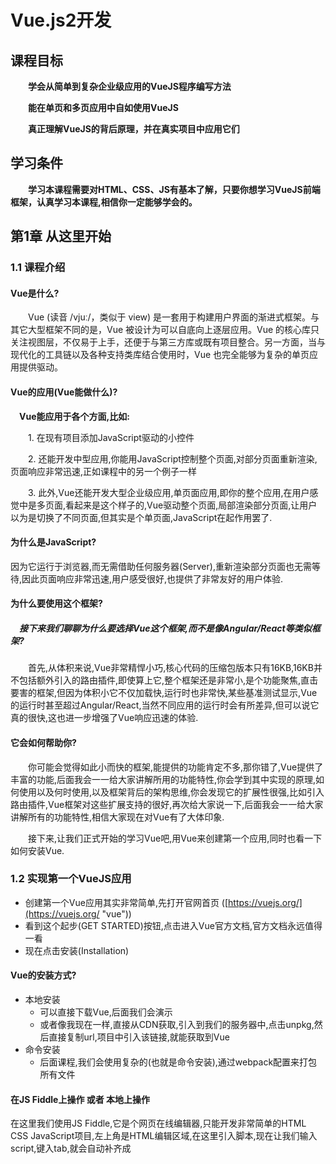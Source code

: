 # Vue.js2开发

## 课程目标

**&emsp;&emsp;学会从简单到复杂企业级应用的VueJS程序编写方法**

**&emsp;&emsp;能在单页和多页应用中自如使用VueJS**

**&emsp;&emsp;真正理解VueJS的背后原理，并在真实项目中应用它们**

## 学习条件

**&emsp;&emsp;学习本课程需要对HTML、CSS、JS有基本了解，只要你想学习VueJS前端框架，认真学习本课程,相信你一定能够学会的。**


## 第1章 从这里开始

### 1.1 课程介绍

#### Vue是什么?

&emsp;&emsp;Vue (读音 /vjuː/，类似于 view) 是一套用于构建用户界面的渐进式框架。与其它大型框架不同的是，Vue 被设计为可以自底向上逐层应用。Vue 的核心库只关注视图层，不仅易于上手，还便于与第三方库或既有项目整合。另一方面，当与现代化的工具链以及各种支持类库结合使用时，Vue 也完全能够为复杂的单页应用提供驱动。

#### Vue的应用(Vue能做什么)?

**&emsp;Vue能应用于各个方面,比如:**

&emsp;&emsp;1. 在现有项目添加JavaScript驱动的小控件

&emsp;&emsp;2. 还能开发中型应用,你能用JavaScript控制整个页面,对部分页面重新渲染,页面响应非常迅速,正如课程中的另一个例子一样

&emsp;&emsp;3. 此外,Vue还能开发大型企业级应用,单页面应用,即你的整个应用,在用户感觉中是多页面,看起来是这个样子的,Vue驱动整个页面,局部渲染部分页面,让用户以为是切换了不同页面,但其实是个单页面,JavaScript在起作用罢了.

#### 为什么是JavaScript?

因为它运行于浏览器,而无需借助任何服务器(Server),重新渲染部分页面也无需等待,因此页面响应非常迅速,用户感受很好,也提供了非常友好的用户体验.


#### 为什么要使用这个框架?

##### &emsp;接下来我们聊聊为什么要选择Vue这个框架,而不是像Angular/React等类似框架?

&emsp;&emsp;首先,从体积来说,Vue非常精悍小巧,核心代码的压缩包版本只有16KB,16KB并不包括额外引入的路由插件,即使算上它,整个框架还是非常小,是个功能聚焦,直击要害的框架,但因为体积小它不仅加载快,运行时也非常快,某些基准测试显示,Vue的运行时甚至超过Angular/React,当然不同应用的运行时会有所差异,但可以说它真的很快,这也进一步增强了Vue响应迅速的体验.


#### 它会如何帮助你?

&emsp;&emsp;你可能会觉得如此小而快的框架,能提供的功能肯定不多,那你错了,Vue提供了丰富的功能,后面我会一一给大家讲解所用的功能特性,你会学到其中实现的原理,如何使用以及何时使用,以及框架背后的架构思维,你会发现它的扩展性很强,比如引入路由插件,Vue框架对这些扩展支持的很好,再次给大家说一下,后面我会一一给大家讲解所有的功能特性,相信大家现在对Vue有了大体印象.

&emsp;&emsp;接下来,让我们正式开始的学习Vue吧,用Vue来创建第一个应用,同时也看一下如何安装Vue.


### 1.2 实现第一个VueJS应用

- 创建第一个Vue应用其实非常简单,先打开官网首页 ([https://vuejs.org/](https://vuejs.org/ "vue"))
- 看到这个起步(GET STARTED)按钮,点击进入Vue官方文档,官方文档永远值得一看
- 现在点击安装(Installation)

#### Vue的安装方式?

- 本地安装
	- 可以直接下载Vue,后面我们会演示
	- 或者像我现在一样,直接从CDN获取,引入到我们的服务器中,点击unpkg,然后直接复制url,项目中引入该链接,就能获取到Vue
- 命令安装
	- 后面课程,我们会使用复杂的(也就是命令安装),通过webpack配置来打包所有文件

#### 在JS Fiddle上操作 或者 本地上操作

在这里我们使用JS Fiddle,它是个网页在线编辑器,只能开发非常简单的HTML CSS JavaScript项目,左上角是HTML编辑区域,在这里引入脚本,现在让我们输入script,键入tab,就会自动补齐成<script>标签,然后在<script>标签里面添加src属性,直接插入刚才复制的链接:

	<script src="https://unpkg.com/vue@2.6.2/dist/vue.js"></script>

可以就保持这样,也可以删除版本信息:

	<script src="https://unpkg.com/vue/dist/vue.js"></script>

如果删除的话,从而自动获取最新版本,这样就成功的引入了vue,现在可以使用vue的所有特性.

#### 创建第一个Vue应用

现在我想添加一个内容为Hello World的段落:

	<script src="https://unpkg.com/vue/dist/vue.js"></script>

	<p>Hello World</p>

这么"打招呼"看起来很无趣,没有任何JavaScript参与.

我们要用Vue来输出Hello World:

HTML:
	
	<script src="https://unpkg.com/vue/dist/vue.js"></script>

	<p></p>

为此,来到左下角的JavaScript编辑区域,有了上面的Vue引入,现在可以使用Vue中的一个核心对象,`Vue对象`,用new关键词和Vue来创建一个实例,这个实例就是个Vue实例,这样创建的Vue实例,其核心在于能让你处处使用Vue特性,创建的Vue实例有个最重要的功能,控制自己的模板即HTML中的代码,这些代码会最终渲染到页面上,要让该实例实现该功能,需传参至构造函数,参数是个对象,其中有个非常重要的属性,`el`属性,这是Vue的保留属性,Vue会识别,`el`属性接受一个字符串,该字符串定义了Vue实例能控制的HTML片段.

JS:

	new Vue({
		el : ""
	})

这里的"控制"是指可以用Vue实例改变HTML内容,等下我们就会看到.

这里我想控制`<p>`标签这部分,用`<div>`标签把它包起来,输入`div#app`,在按`tab`键,会自动补齐成id为app的`<div>`标签,把段落移入`<div>`标签,

HTML:

	<script src="https://unpkg.com/vue/dist/vue.js"></script>

	<div id="app">
		<p></p>
	</div>	

现在可以通过app的id属性选择这个`<div>`元素,`el`的属性值写法类似CSS选择器,输入#app,就选择了样式id为app的元素,如果输入的是 .app,那就选择了样式类为app的第一个元素,现在我们就控制了这个div元素,也就是这个Vue实例的模板

JS:

	new Vue({
		el : "#app"
	});
	

要想有所输出,就需要数据,Vue有个专门的属性,`data`属性,也是个保留属性,它不是字符串,而是个对象,势力中需要的所有数据都存入其中:

JS:

	new Vue({
		el : "#app",
		data : {

		}
	});

比如说,我们需要一个title属性,属性值我们随便写,比如Hello World

JS:

	new Vue({
		el : "#app",
		data : {
			title : "Hello World"
		}
	})

我想在模板中输出这个,之前我直接写死在HTML中,现在这个模板能被Vue控制了,只要在模板中简单添加特殊的Vue语法,双大括号,开始...,结尾...

HTML:

	<script src="https://unpkg.com/vue/dist/vue.js"></script>

	<div id="app">
		<p>{{ title }}</p>
	</div>
	
在内部添加title即可,Vue会自动在data对象中查找,刚说过,data是保留属性,在data对象中找到title属性,然后输出到HTML中,按住Ctrl + Enter运行查看页面结果,就可以看到右边出现Hello World,这是因为Vue控制了这段HTML模板,从而把内容title输出到了页面,

### 1.3 扩展这个VueJS应用

上节课,我们已经创建并开始了第一个Vue应用,现在让我们稍微提高一点,并且在下面的课程中更加深入地学习它

现在,我需要添加一个`<input>`标签,键入input然后单击tab,JSFiddle就会给我自动补全,对于这个`<input>`标签,我想让用户输入一些信息,并且依此更新title,

HTML:

	<script src="https://unpkg.com/vue/dist/vue.js"></script>

	<div id="app">
		<input type="text">

		<p>{{ title }}</p>
	</div>	

这里我可以通过在`<input>`标签里添加一个Vue能够识别的命令来实现它,这个我们称之为 "指令(directive)",在这里我们需要的指令时v-on,

HTML:

	<script src="https://unpkg.com/vue/dist/vue.js"></script>

	<div id="app">
		<input type="text" v-on>

		<p>{{ title }}</p>
	</div>

这是一个Vue能够识别的特殊指令,在这里请大家留意,id为app元素里面的这部分内容是被Vue所控制的.

这个v-on指令是告诉Vue:"请监听某些事件",那么到底是哪一个事件?

这里要传入一个参数,此参数要被传入指令,传参可以用冒号之后接上事件的名称,每当输入内容,就会触发的input事件

HTML:

	<script src="https://unpkg.com/vue/dist/vue.js"></script>

	<div id="app">
		<input type="text" v-on:input="">

		<p>{{ title }}</p>
	</div>	

然后给它赋一个值,在双引号之间加上代码,此代码会在每次事件更新时执行.

我想在这里调用一个方法,调用一个方法非常简单,可以在这直接调用changeTitle,当然这个方法还不存在,所以让我们来创建它.

HTML:

创建方法非常简单,就像data一样,Vue实例同样也有一个保留属性,即methods,别担心,你将学习所有的保留属性名称,和它们是怎么工作的,methods是一个对象,我么可以在这里设置所有在Vue实例和模板中使用的方法,既然上面用了changeTitle,这里就用这个名来当作函数名,当然,这是一个函数,

JS:

	new Vue({
		el : "#app",
		data : {
			title : "Hello World"
		},
		methods : {
			changeTitle : function(){

			}
		}
	})

在这个函数中,我想改变title,这里需要注意一下,我不会写成data.something

JS:

	new Vue({
		el : "#app",
		data : {
			title : "Hello World"
		},
		methods : {
			changeTitle : function(){
				data.title = "learning vue.js"
			}
		}
	})

而是写this.title = 

JS:

	new Vue({
		el : "#app",
		data : {
			title : "Hello World"
		},
		methods : {
			changeTitle : function(){
				this.title = "learning vue.js"
			}
		} 
	})

this指代data对象,这看起来有一点奇怪,其实确实很奇怪,这是Vue在背后变的一些戏法,它自动的把所有data对象的属性,如title,代理到最顶层的Vue对象上,这就是为什么可以利用this来获取它,这个我们会在后面的课程讲到,现在最重要的是,你可以获得存储在data的所有属性,获取存储在methods的所有方法,你可以用this.name来访问它们,this.title能让我们访问这个的title.

现在我想用 用户的输入值来赋值,此外,多亏了原生JavaScript,它为我们自动创建了一个event对象,这与Vue无关,而是和原生JavaScript以及DOM的工作方式有关系,我获取了这个event对象

在本例中,event对象存储了target属性,即`<input>`标签,现在这个被JavaScript自动创建的event对象,被Vue自动的传入这个方法,那么我就可以获取它,命名为event,再一次强调,它是由JavaScript自动创建的,这里我可以 #  #直接写event,我们知道这个默认对象有一个target属性,并且我也知道这个target就是`<input>`标签,所以我们会有一个value属性存储用户输入的值.

JS:

	new Vue({
		el : "#app",
		data : {
			title : "Hello World"
		},
		methods : {
			changeTitle : function(event){
				this.title = event.target.value
			}
		}
	})

那么在这儿其实就完成了,再次Ctrl + Enter,就会看到输入框,如果输入一些东西,我们就看到title更新了.

这就是我们的第一个Vue应用,真的很酷,接下来,你可以根据这节课的内容,尝试在你本机上建立一个一样的例子,下节课我们将跟深入的学习vue

### 1.4 课程结构

![](https://i.imgur.com/wC8AGKb.jpg)

我们已经创建了第一个应用,希望你已经看到上手Vue是非常容易的,现在我们在课程的Getting Started,但是我们很快就会讲完,之后我们就会更加深入的学习VUE.

开始学习如何与DOM进行交互,如何以不同的方式输出数据,如何绑定到HTML属性,如何监听事件,以及更多更多,这些其实是这个课程的不同章节,你会对Vue如何工作,有一个非常深的理解,接着就是更加深入的Vue实例,它是你所创建和使用的每一个Vue应用中的核心对象,它是怎样工作的,遵循哪一个生命周期?以及怎么利用它?然后我们就要放弃第一部分使用的JSFiddle,我们会带领你学习更专业的工作流程,我们将会使用Vue命令行工具(CLI)来完成这些,但并不是Vue命令行工具做了所有的工作,它只是一个容易使用和提供快速上手模板的命令行工具,在这部分我们会讨论更多的细节,例如如何使用WebPack,准备好了这些专业的工作流后,我们会深入组件(Components),一个vue中非常重要的概念,用组件创建出完整的应用,可以创建包含模板以及业务逻辑的可复用控件,然后你可以在应用的不同地方使用它,它是真的很有用,这里有好几章内容有关于Vue基础概念,如何进行组件通信,然后是一些高级的理念,完成这些核心特性讲解后,然后我们会开始学习表单,我们如何处理用户输入,以及使用不同的表单元素,以及如何创建我们自己的表单控件.

之后我们会继续嘘唏指令(Directives)过滤器(Filters)以及混合(Mixins),我们会了解这些是什么?它们能为你做什么?怎么把它们应用到你的程序中?我们正变得越来越深入,接着我们就会学习动画(Animation)和过渡(Transitions),你想让你的应用变漂亮,那么我们会学习Vue是怎么轻松做到的,学习它是怎么支持动画,动态内容或者从一个组件切换到另一个,到此我们就真正的深入掌握了Vue,但我们仍然处在Vue的应用层面.

如果我们需要连接服务器并存储一些数据呢,我们当然可以这么做,我们会在这部分学习如何从Vue内部使用Http,接着是时候了解如果我们需要创建更大的应用呢,例如单页面应用(SPA),于是我们就需要路由(Routing),路由我们也有专门的一章来讲解,你将会学习路由将如何工作,如何设置路由?如何利用子路由?以及如何传参等等?这些属于SPA的范围,这样的应用其实需要了解一下状态管理,你会看到在更复杂的应用中管理状态,将很快变成一个问题,当然,我们也提供了解决方案,Vuex是一个非常棒的库,它让管理状态变的更容易,这样SPA部分就结束了.

接着我们就会学习部署,我们怎样才能把应用部署到服务器上,这听起来很棒,但对我们来说,这确实是一种深入学习它的方式,我们很快就会讲到.

下节课我们了解一下课程说明,它能让你在课程之外尽可能简单的取得进步,

### 1.5 课程说明

在接下来的课程中,我会详细介绍Vue所涉及的概念,但有时仍然不够,你不会一直看着我敲代码吧? 你肯定会想自己动手实践.

因此我在课程中设计了四个项目:

- 项目1: 基础 模板交互
- 项目2: 组件
- 项目3: 动画
- 项目4: 终极项目(包括路由,状态管理)

用来实践课程里面的各种新概念,以及知识点,所以这几个项目将穿插于课程中.

最终我们会开发一个单页面应用来结束这个课程,除此之外,我们还会在教学当中穿插一些小练习,让你巩固所学习的知识点,那一章涉及到的核心概念,结合项目和练习,你将面临很多编码挑战,它能让你独立实践教学当中的东西.

此外,每章节的代码我会上传到我的github上面,你可以直接下载源码来阅读,并且实践学习.

说了那么多,让我们看下如何在本地项目中安装Vue,如果你不想用第一章的JSFiddle,在本地项目中安装之后,我们就可以进入实战了

### 1.6 本地配置VueJS开发环境

在第一部分的核心课程中,我会使用JSFiddle,因为他能让我聚焦在我给你讲的东西上,你也比较容易跟上,也许你现在不想使用它,也许你想在一开始就用本地配置,不过后面确实有一个真正使用本地配置的项目.

但如果你想直接就用本地配置,也不是不可能,我们可以到Vue.js的安装页面([https://vuejs.org/v2/guide/installation.html](https://vuejs.org/v2/guide/installation.html)),在这儿你可以在下载在本地使用Vue.js,对于生产环境,你可以选择生产版本,但是对于开发环境,你应该用开发版本,它会给我们额外的警告和错误提示,你可以直接下载,然后存在某个文件夹,我把下载的vue.js文件放到当前目录里面.

接下来,在创建一个html文件,将vue.js文件通过`<script>`标签引入到当前html文件里面,就可以使用vue的所有功能特性了,这样你就可以在本地跟着我做,vue还有更加负责的配置,这个我们会在后面讲,有了这些,你就可以开始了,让我们开始更加深入的下一课吧.

## 第2章 通过VueJS来与DOM交互

### 2.1 本章介绍

欢迎来到本节课,从这里开始我们将真正深入Vue的世界,上一节课你已经见识过第一个Vue应用,学习了与HTML交互的基本方式,现在是时候真正了解到底发生了什么,并看一下Vue给我们提供的其他工具,我依然会使用JSFiddle来进行演示,如上节课所说,你可以使用你的本地配置,让我们真正深入Vue并开始学习它吧,

### 2.2 理解VueJS模板

回到JSFiddle,我们来学习一个全新的项目,

HTML:

	<script src="https://unpkg.com/vue/dist/vue.js"></script>

	<div id="app">
		<p>{{ title }}</p>
	</div>

JS:

	new Vue({
		el : "#app",
		data : {
			title : "Hello World"
		}
	})

你应该能看出来这个项目很简单,在这个`<p>`标签里面已经输出了一个标题,
就是Hello World,就和第一章一样,只不过文字不同,而且没有事件,还是挺简单的,因为我还是打算从这里的Vue实例和HTML代码之间的联系开始,我们提到过两者之间存在联系,但还有一件事件我需要强调一下,通过创建这个新的Vue实例,注意虽然没有把它存入一个变量内,Vue实例还是被创建了,通过创建这个Vue实例我们就建立了这一联系,Vue基于上面的HTML代码创建了一个模板,要特别注意理解的是Vue在运行时,并不直接使用我们写的HTML代码,实际运行的网页里面也没有我们写的这些命令,我们来看看就知道了,在开发者工具之中查看这个`<p>`标签,你看里面只有"Hello World",没有大括号也没有看到其他Vue相关的代码,没有隐藏的提示也没有魔法,什么都没有,Vue根据HTML代码创建的模板存储在内部,然后用这个模板创建真正渲染成DOM的HTML代码,理解这一机制很重要,因为它让我们可以这样使用模板,和其他我在这门课程里面将要讲的东西一样,我们写的HTML代码不是最后在浏览器里面运行的那一份,中间有一层Vue实例,把HTML代码转换成模板,然后渲染模板,比如像这里添加title等,然后输出最终用于渲染的HTML代码,可能你已经知道了这一机制,不过理解这一机制确实很重要,它让我们能像HTML里面写的这种代码,讲完了这一机制,下面我们将深入了解如何通过Vue模板与DOM交互,

### 2.3 VueJS的模板语法和实例

我们已经学过了如何输出Vue实例内data对象内存储的简单属性,注意Vue实例中存储在data属性内的数据,例如这里的title,可以像这样在模板里直接输出,不需要用this.title或者data.title来访问,data属性内的所有属性都可以这样直接访问:

HTML:

	<script src="https://unpkg.com/vue/dist/vue.js"></script>

	<div id="app">
		<p>{{ title }}</p>
	</div>

JS:

	new Vue({
		el : "#app",
		data : {
			title : "Hello World"
		}
	})

刚才讲的这点很重要,应该牢牢记住

### 2.4 访问Vue实例里的数据

HTML:

	<script src="https://unpkg.com/vue/dist/vue.js"></script>

	<div id="app">
		<p>{{ sayHello() }}</p>
	</div>

JS:

	new Vue({
		el : "#app",
		data : {
			title : "Hello World"
		},
		methods : {
			sayHello : function(){
				return title;
			}
		}
	})

这里需要特别注意,因为在Vue实例中如果我们想在函数中输出title,也就是说我们要返回title,而不是Hello,那样写是不行的,因为不像是在模板中我们可以直接访问所有的属性和方法,那是Vue给我们提供的便利,但在JavaSript代码中就不能这样了,不过我们还是由访问的方法,这里的title属性属于data这个对象,通常情况下,我们不能用this来调用title属性,因为this并不是指代data对象,幸亏Vue有一些神奇的能力,他会帮我们管理这些属性,当然这种方式也可以用来调用方法,在Vue的帮助下,只要使用this,在Vue实例中的任何地方我们就可以访问所有的属性和方法了.

所以在上面代码示例当中,我们就可以通过this.title来调用data中的title属性.

在这之后我们还会更加详细的讲解Vue实例.

在这之后,Vue为我们提供了某种方式,可轻松访问属性,所以要记住这一点,尤其是模板语法中没有this,这里是有的,如果现在刷新一下就可以看到变化了,仍是显示Hello World,但这次是通过调用函数访问title属性来实现的,

### 2.5 属性绑定

HTML:

	<script src="https://unpkg.com/vue/dist/vue.js"></script>

	<div id="app">
		<p>{{ sayHello() }}</p>
	</div>

JS:

	new Vue({
		el : "#app",
		data : {
			title : "Hello World"
		},
		methods : {
			sayHello : function(){
				return title;
			}
		}
	})

注意熟悉这里的双大括号语法,应该清楚了解它,因为后面经常使用,如果你想做点别的,比如插入一个链接,正如他的名称所示,保存一个链接例如baidu.com保存在这个p标签里面,如果要显示打招呼以外的内容,比如输出这个链接,我们可以键入一个`<a>`标签,叫它"百度",因为它指向百度的域名,在href属性内用双大括号语法输出这个链接地址,点击运行,超链接就会显示,点击超链接,那么大家可以看到没能打开百度,大括号被URL编码了,打开的是两个大括号和空格的编码,link这四个字母,再加空格和两个大括号的编码,即这部分也被当做链接来解析了,这很正常,因为Vue不支持这样的绑定,我们不能再HTML元素属性里面使用大括号语法,这样插入超链接是不行的,只能在放普通文本的地方使用双大括号语法,在HTML属性上则不可以,那我们应该怎么动态绑定这个超链接呢?

这个功能在实际开发中经常用到,不用担心,Vue可以动态绑定超链接,先删除链接再引入,v-bind这个Vue指令告诉Vue不能用普通HTML属性或者说不要按照普通的HTML属性来处理,而是绑定这个属性,这里还需要在v-bind后面加一个冒号(:)来传递参数,传递的参数是需要绑定的HTML属性的标准名称,这里就是href,这样一来,我们就可以在引号里面绑定链接了,这里不用加大括号是因为引号内部已经在Vue模板语言作用域内,代码示例如下:

HTML:

	<script src="https://unpkg.com/vue/dist/vue.js"></script>

	<div id="app">
		<p>
			{{ sayHello() }} - <a v-bind:href="link">baidu</a>
		</p>
	</div>

JS:

	new Vue({
		el : "#app",
		data : {
			title : "Hello World",
			link : "https://www.baidu.com"
		},
		methods : {
			sayHello : function(){
				return title;
			}
		}
	})

运行一下,点击超链接就可以进入到百度了,因为v-bind指令把链接动态绑定了,

### 2.6 理解和使用指令

那什么是指令呢?如果指令可以让我们完成这些事,那应该怎么去理解指令这个东西呢?

指令基本上就是你放在代码中的一些指示,Vue为我们提供了一些指令,数量并不多,因为大部分事情差不多都被Vue搞定了,而且后面你还可以学习怎么写自定义指令,再回来讲指令,它就是一个指示,而这里这个v-bind指令会指示Vue,将一些东西和我的数据绑定,数据当然也包括所用函数,它们都存储于下面的Vue实例,这里我们用的是双大括号(来调用函数),在双大括号不适用时,就要使用指令.

v-bind指令需要一些参数,一般用冒号(:)后加上参数的方式来传递,这样参数就会绑定到某个HTML属性上,这里就是这个链接的href属性,代码如下所示:

HTML:

	<script src="https://unpkg.com/vue/dist/vue.js"></script>

	<div id="app">
		<p>
			{{ sayHello() }} - <a v-bind:href="link">baidu</a>
		</p>
	</div>

JS:

	new Vue({
		el : "#app",
		data : {
			title : "Hello World",
			link : "https://www.baidu.com"
		},
		methods : {
			sayHello : function(){
				return title;
			}
		}
	})

引号里就是你想要从Vue实例中绑定的东西,属性或者函数这些,在这里就是link属性,一般情况下你不能给HTML属性传递动态数据,有了Vue这些都是可以实现的了.

### 2.7 用v-once禁止二次渲染

我们再来丰富一下上一节课的应用,比如说我们在`<h1>`标签里要放一个title,这里我要输出title,它的值是Hello World,代码示例如下:

HTML:

	<script src="https://unpkg.com/vue/dist/vue.js"></script>

	<div id="app">
		<h1>{{ title }}</h1>
		<p>
			{{ sayHello() }} - <a v-bind:href="link">baidu</a>
		</p>
	</div>

JS:

	new Vue({
		el : "#app",
		data : {
			title : "Hello World",
			link : "https://www.baidu.com"
		},
		methods : {
			sayHello : function(){
				return title;
			}
		}
	})

在sayHello()中,我做了同样的事,只不过用的是函数,在这里函数里,如果我要将title的值改成Hello,像这样,代码示例如下:

HTML:

	<script src="https://unpkg.com/vue/dist/vue.js"></script>

	<div id="app">
		<h1>{{ title }}</h1>
		<p>
			{{ sayHello() }} - <a v-bind:href="link">baidu</a>
		</p>
	</div>

JS:

	new Vue({
		el : "#app",
		data : {
			title : "Hello World",
			link : "https://www.baidu.com"
		},
		methods : {
			sayHello : function(){
				this.title = "Hello";
				return title;
			}
		}
	})

刷新页面后,我们可以看到两个Hello,因为当执行sayHello()的时候,我们覆写了title的值,改成了只有Hello,所以在两个地方都输出了Hello.

如果我们想让title的值一直保持在初始值呢?不想让它的值像这里这样被覆写,我们可以通过一个指令来完成这件事,这个指令可以通过插值作用在HTML元素上,这个指令就是v-once,把它加到HTML元素中后,代码示例如下:

HTML:

	<script src="https://unpkg.com/vue/dist/vue.js"></script>

	<div id="app">
		<h1 v-once>{{ title }}</h1>
		<p>
			{{ sayHello() }} - <a v-bind:href="link">baidu</a>
		</p>
	</div>

JS:

	new Vue({
		el : "#app",
		data : {
			title : "Hello World",
			link : "https://www.baidu.com"
		},
		methods : {
			sayHello : function(){
				this.title = "Hello";
				return title;
			}
		}
	})

这个标签中间的所有内容只会被渲染一次,之后就不能再改变,不会像刚才 title在后面被覆写了,刷新页面,我们看到的是Hello World,也就是初始值,它并不会被之后的覆写操作所修改,在你的应用中可能会需要这种特性,那用v-once就可以让内容保持在初始值,而不会在后面被覆写.

### 2.8 如何输出基础的HTML

根据上一节课的内容,我们还可以进行丰富,比如这里有个finishedLink属性,这个属性不像link,它不是个URL,而是一个完整的`<a>`标签,我们可以直接写HTML代码,示例代码如下:

HTML:

	<script src="https://unpkg.com/vue/dist/vue.js"></script>

	<div id="app">
		<h1>{{ title }}</h1>
		<p>
			{{ sayHello() }} - <a v-bind:href="link">baidu</a>
		</p>
	</div>

JS:

	new Vue({
		el : "#app",
		data : {
			title : "Hello World",
			link : "https://www.baidu.com",
			finishedLink : "<a href='https://www.baidu.com'>baidu</a>"
		},
		methods : {
			sayHello : function(){
				this.title = "Hello";
				return title;
			}
		}
	})

就像这样,这个标签也是链接到baidu.com,当然也要记得,这不只是URL,而是一个完整的链接元素,在这里我们可以加个`<hr>`标签,然后是`<p>`标签,代码示例如下:

HTML:

	<script src="https://unpkg.com/vue/dist/vue.js"></script>

	<div id="app">
		<h1>{{ title }}</h1>
		<p>
			{{ sayHello() }} - <a v-bind:href="link">baidu</a>
		</p>
		<hr/>
		<p>{{ finishedLink }}</p>
	</div>

JS:

	new Vue({
		el : "#app",
		data : {
			title : "Hello World",
			link : "https://www.baidu.com",
			finishedLink : "<a href='https://www.baidu.com'>baidu</a>"
		},
		methods : {
			sayHello : function(){
				this.title = "Hello";
				return title;
			}
		}
	})

里面就输出finishedLink,链接到百度,如果现在刷新页面会怎么样?我们试试看,出来的是finishedLink的原始文本,我们看到的不是一个渲染好的链接,而是这样的文本格式的HTML代码,这是Vue的默认设置,这种设置很棒,因为这种设置保证了我们不会遭受跨站脚本攻击(XSS攻击),也就是说Vue默认会转义HTML代码,它不会将其渲染成HTML元素,而是输出为纯文本,一般情况下,最好这样做,不过如果你需要加载一些来源可靠的HTML代码,或者代码是你自己合成然后输出的,那你可能就想要输出HTML代码,而不是文本格式,比如博客文章中的编辑部分,这种情况你可以去掉大括号和插值语句,转而使用指令,把指令放在你想输出HTML代码的地方,这个指令就是v-html,这个指令里你可以传入属性的名称,其内容就是HTML代码,代码示例如下:

HTML:

	<script src="https://unpkg.com/vue/dist/vue.js"></script>

	<div id="app">
		<h1>{{ title }}</h1>
		<p>
			{{ sayHello() }} - <a v-bind:href="link">baidu</a>
		</p>
		<hr/>
		<p v-html="finishedLink"></p>
	</div>

JS:

	new Vue({
		el : "#app",
		data : {
			title : "Hello World",
			link : "https://www.baidu.com",
			finishedLink : "<a href='https://www.baidu.com'>baidu</a>"
		},
		methods : {
			sayHello : function(){
				this.title = "Hello";
				return title;
			}
		}
	})


现在我在刷新页面的话,你就可以看到链接了,v-html会告诉Vue去渲染HTML代码而不是转义它,再强调一下,谨慎使用这个指令,它会把你暴露给XSS攻击,比如链接的内容可能是用户提交的,你是不能控制用户上传什么内容的,若确定内容安全,或是你自己合成的代码,那就可以放心使用这个指令,通过Vue直接加载HTML代码.

### 2.9 作业1问题: 输出数据到模板

我们来练习使用模板语法输出数据,下面是我准备的几个习题,我快速的给大家过一遍题目,答案我们会在下一课程中给大家讲解.

- 第一个练习很简单,是为了正确掌握其中的核心机制,需要输出你的姓名和年龄.两者都应该作为属性保存在data内
	
JS:

	new Vue({
		name : "Your Name"
	})

姓名属性已经创建,需要添加年龄属性,内容可以改成你的真实姓名和年龄,在这里`<p>`标签里面输出,试试模板语法吧

- 第二题,在插值语法里,即在大括号中使用JavaScript表达式,输出你的年龄乘以三

- 第三题,仍是类似的练习,这次是调用函数,输出这个函数的返回值,函数返回0和1之间的一个随机数,加一个和Vue无关的附加题,把返回值改成1到100之间的随机数,如果你想练习一下数学和JavaScript

- 第四题,用谷歌搜索一张图片,让这个`<img>`标签显示搜到的图片,当然不能再`<img>`标签的src属性中直接添加链接文件,而是需要把超链接存到data里面,绑定到`<img>`标签的src属性.

- 第五题,用姓名预先填充这个输入框,这个属性下面已经有了,让这个输出框默认显示你的姓名

HTML:

	<div>
		<input type="text">
	</div>

JS:

	new Vue({
		el : "#exercise",
		data : {
			name : "Your Namw"
		}
	})
	
习题就到这里,下一课程我们会为大家讲解答案

### 2.10 作业1答案: 输出数据到模板

### 2.11 监听事件

大家好,我们又回到了JSFiddle编辑器,我们再来看这个简单的Vue应用,代码示例如下:

HTML:

	<script src="https://unpkg.com/vue/dist/vue.js"></script>

	<div id="app">
		<button>Click me</button>
		<p>{{ counter }}</p>
	</div>

JS:

	new Vue({
		el : "#app",
		data : {
			counter : 0
		}
	})

它有一个`<button>`标签和counter属性,counter已添加在data对象里,我要让这个按钮和counter属性关联起来,实现点击按钮counter随之递增的效果,我们已经学过如果实现这种"关联",现在我们需要知道这个过程发生了什么,我在这里加一个新指令v-on,如果说v-bind是在模板中绑定一些东西,从而将数据传入模板,那么v-on的功能则是相反的,这里的绑定更确切的说是监听,它可以接收来自模板的一些"东西",究竟接收什么呢?那就是事件,v-on同样接受参数,它的参数是事件的名称,这个事件就是我们要监听并使用的,比如我们可以在这监听click事件,不仅仅是click还可以是监听任何由这按钮产生的DOM事件,比如mouseenter,mouseleave,包括所有在这按钮上的原生事件,等号右边输入另外一个参数,在等号后面的一对引号里,输入鼠标点击时你想要执行的方法或者代码.

我现在绑定一个方法,将其命名为increase,然后在methods里定义这个方法,代码示例如下:

HTML:

	<script src="https://unpkg.com/vue/dist/vue.js"></script>

	<div id="app">
		<button v-on:click="increase">Click me</button>
		<p>{{ counter }}</p>
	</div>

JS:

	new Vue({
		el : "#app",
		data : {
			counter : 0
		},
		methods : {
			increase : function(){
				this.counter++;
			}
		}
	})

这时候就可以访问到counter了,再使其递增1,这时候我点击这个按钮,你会发现这个数字也随之增加,我想这应该很简单,接下来我们要再深入了解和学习"事件",

### 2.12 从事件对象里获取事件数据

### 2.13 传递你自己的事件参数

### 2.14 用事件修饰符来修改事件

### 2.15 监听键盘事件

### 2.16 作业2问题: 事件

### 2.17 作业2答案: 事件

### 2.18 在模板中编写JS代码

### 2.19 使用双向绑定

### 2.20 用计算属性来响应改变

### 2.21 计算属性的替代: 观察改变

### 2.22 用缩写来节省事件

### 2.23 作业3问题: 响应式属性

### 2.24 作业3答案: 响应式属性

### 2.25 CSS类动态样式-基础

### 2.26 CSS动态类样式-使用对象

### 2.27 CSS动态类样式-使用命名

### 2.28 动态设置样式(不使用CSS类)

### 2.29 用数组语法设置元素样式

### 2.30 作业4问题: 样式设置

### 2.31 作业4答案: 样式设置

### 2.32 本章总结

## 第3章 使用条件和列表渲染

### 3.1 本章介绍

欢迎来到新的一章,我们已经详细了解Vue和DOM交互的基本方法,以及如何连接到DOM,如何使用模板,如何监听事件等等,现在我们可以学习更高级一点的概念,这就是条件和列表,比如在某些情况下,你只想展示网页的某个部分,我们提供了一些工具,可以轻松实现这些,如果要输出一个列表中的数据数组或者类似的,Vue也为你提供了一些工具.

接下来,就让我们来认真学习条件和列表吧.


### 3.2 用v-if来做条件渲染

今天我们来看一个全新的小项目,这个项目非常简单,

HTML:

	<script src="https://unpkg.com/vue/dist/vue.js"></script>

	<div id="app">
		<p>你能看见我!</p>
		<p>你也看见我了吗?</p>
	</div>

JS:

	new Vue({
		el : "#app",
		data : {
			show : true
		}
	})
	

Vue实例的data对象只有一个show属性,(模板中)`<div>`标签包含两个`<p>`标签,运行这段代码,可以看到这两句话:

	你能看见我!
	你也看见我了吗?

有了这两段文字,我们要通过条件来控制它们显示和隐藏,或者说控制元素在DOM中的添加和移除,你可能在以前的项目中遇到过类似的需求.

你不想总是显示模板中的全部内容,有时候只是想显示一条错误提示,比如像是表单里输入的错误内容等等,诸如此类的情况,只在特定情况下显示响应的信息或元素.

Vue提供了简单的方式去实现这种需求,接下来我们就去学习这些方式.

我要从v-if开始,这个指令可以写在任意元素上,

HTML:

	<script src="https://unpkg.com/vue/dist/vue.js"></script>

	<div id="app">
		<p v-if="">你能看见我!</p>
		<p>你也看见我了吗?</p>
	</div>

JS:

	new Vue({
		el : "#app",
		data : {
			show : true
		}
	})

v-if 就像上面这样写,我们可以将它跟某些条件或属性绑定,只要这个条件或属性最终转换为true或者false,这是很关键的

HTML:

	<script src="https://unpkg.com/vue/dist/vue.js"></script>

	<div id="app">
		<p v-if="show">你能看见我!</p>
		<p>你也看见我了吗?</p>
	</div>

JS:

	new Vue({
		el : "#app",
		data : {
			show : true
		}
	})

我们可以在这里绑定show,就像上面示例一样.show的初始值是true,再在下面加个`<button>`标签,写上Switch或者其他文本,再添加一个click事件的监听器,将show设为它相反的状态,如下所示:

HTML:

	<script src="https://unpkg.com/vue/dist/vue.js"></script>

	<div id="app">
		<p v-if="show">你能看见我!</p>
		<p>你也看见我了吗?</p>
		<button @click="show = !show">Switch</button>
	</div>

JS:

	new Vue({
		el : "#app",
		data : {
			show : true
		}
	})

进行保存,你可以看到我点击按钮后发生了什么,你会看到"你能看见我!"这行话消失,(再次点击)它又出现了,如果我们审查这个元素,你会看到`<p>`标签,这时候点击 "Switch", `<p>`标签完全消失了,只剩下一行注释,说明这个位置曾存在什么,但消失不见了,它不是隐藏了,也不是透明状态,二是消失了,理解下面这点是非常重要的,v-if向DOM中添加元素或者将其移除,不是隐藏元素,如果传的值是false,或是表达式结果为false,元素就会完全从DOM中删除.

v-if还可以"扩展",在下行再加个`<p>`标签,输出"现在你看到我了",这个标签加上v-else指令,v-else会和它前面最近的v-if关联,代码示例如下:

HTML:

	<script src="https://unpkg.com/vue/dist/vue.js"></script>

	<div id="app">
		<p v-if="show">你能看见我!</p>
		<p v-else>现在你看到我了!</p>		
		<p>你也看见我了吗?</p>
		<button @click="show = !show">Switch</button>
	</div>

JS:

	new Vue({
		el : "#app",
		data : {
			show : true
		}
	})

也就是上面这个,我们编译代码后,点击按钮,这两句话就会来回切换,v-if为false时,v-else条件就得以显示,这跟常规的if-else语句类似,这里不需要写为v-else-if,如果要对比多个条件,只需要在加一个v-if指令,v-if和v-else的组合是种快捷方式,用来轻松建立"如果-否则"这种关系,还要知道的时 v-if控制整个元素,包括它的子元素,如果在这个`<p>`标签里插一个元素,
比如一个`<span>`标签,v-if的控制同样有效,代码如下所示:

HTML:

	<script src="https://unpkg.com/vue/dist/vue.js"></script>

	<div id="app">
		<p v-if="show">你能看见我! <span>Hello</span></p>
		<p v-else>现在你看到我了!</p>		
		<p>你也看见我了吗?</p>
		<button @click="show = !show">Switch</button>
	</div>

JS:

	new Vue({
		el : "#app",
		data : {
			show : true
		}
	})

那么v-if的控制同样有效,所以整个元素都被删除了,v-if指令不会漏掉它的子元素,只要设定好了条件,元素整体就会被DOM添加或删除

### 3.3 替代v-if语法

这里还有一种方法,可以实现模块的添加和移除,在这添加一个`<template>`标签,这个时HTML5的标签,它在DOM中不会被渲染,也就是说`<template>`标签时看不到的,要是在`<template>`标签中,添加一个`<p>`标签,输入"在一个模板里面",代码如下所示:

HTML:

	<script src="https://unpkg.com/vue/dist/vue.js"></script>

	<div id="app">
		<p v-if="show">你能看见我! <span>Hello</span></p>
		<p v-else>现在你看到我了!</p>	
		<template>
			<p>在一个模板里面</p>
		</template>	
		<p>你也看见我了吗?</p>
		<button @click="show = !show">Switch</button>
	</div>

JS:

	new Vue({
		el : "#app",
		data : {
			show : true
		}
	})

再刷新渲染,但审查这个元素,你是看不到外层的`<template>`标签,没错吧,这就是`<template>`的作用,给`<template>`标签加上v-if指令后,我们也可以控制它的切换了,你可能会问这跟第一个版本有何不同,我们可以组合多个元素,比如在加个标题元素,输入"Heading",代码如下所示:

HTML:

	<script src="https://unpkg.com/vue/dist/vue.js"></script>

	<div id="app">
		<p v-if="show">你能看见我! <span>Hello</span></p>
		<p v-else>现在你看到我了!</p>	
		<template>
			<h1>Heading</h1>
			<p>在一个模板里面</p>
		</template>	
		<p>你也看见我了吗?</p>
		<button @click="show = !show">Switch</button>
	</div>

JS:

	new Vue({
		el : "#app",
		data : {
			show : true
		}
	})

注意看,这两个元素并没有相互嵌套,v-if只能加在一个元素上,或者同时加在多个元素上,比如只给`<h1>`标签加上v-if,代码如下所示:

HTML:

	<script src="https://unpkg.com/vue/dist/vue.js"></script>

	<div id="app">
		<p v-if="show">你能看见我! <span>Hello</span></p>
		<p v-else>现在你看到我了!</p>	
		<template>
			<h1 v-if>Heading</h1>
			<p>在一个模板里面</p>
		</template>	
		<p>你也看见我了吗?</p>
		<button @click="show = !show">Switch</button>
	</div>

JS:

	new Vue({
		el : "#app",
		data : {
			show : true
		}
	})

下面的`<p>`标签并不受它控制,因为`<p>`标签不再`<h1>`中,可以用最终不可见的`<template>`包裹住它们,把属于同一块的元素组合起来,再用v-if去控制,`<template>`可以用`<div>`替代,但`<div>`元素也许不是我们需要的,它会引入不必要的副作用,而`<template>`结合v-if,是个不错的选择,它可以组合多个需要同时显示或隐藏的元素,准确来说是元素的添加或移除,

### 3.4 不要用v-show解绑

说到展示和隐藏,Vue确实也有v-if的选项,v-if完全移除或添加元素到DOM,只是删除或添加它,并不会隐藏它,如果你想隐藏它或者不想隐藏它,你可以用v-show来做到,代码实例如下:

HTML:

	<script src="https://unpkg.com/vue/dist/vue.js"></script>

	<div id="app">
		<p v-if="show">你能看见我! <span>Hello</span></p>
		<p v-else>现在你看到我了!</p>	
		<template>
			<h1 v-if>Heading</h1>
			<p>在一个模板里面</p>
		</template>	
		<p v-show="show">你也看见我了吗?</p>
		<button @click="show = !show">Switch</button>
	</div>

JS:

	new Vue({
		el : "#app",
		data : {
			show : true
		}
	})

它和v-if语法相同,只是名字不同,所以v-show代替v-if更好,但是要知道点击切换,删除它,现在查看元素 "你也看见我了吗" 文本附加有v-show属性,在右边观察这个元素,就是这里的 "你也看见我了吗" 文本,如果我点击switch,它仍在哪里,但是它有了新的样式,"display:none",这就是它们的不同,这里并没有移除元素,它只是使用CSS隐藏了,也许这就是期望的处理,获取你不想删除元素,出于某种原因,你想在DOM中保留它,这样做就可以,如果你确认你不想删除它,使用v-show仅仅隐藏它,而不从DOM中删除它.

默认情况下是使用v-if,为什么呢?因为DOM当中的元素越少,应用的性能表现就越好,所以删除不需要的元素很有必要,但是在特殊情况下确实需要它,就使用v-show.

### 3.5 用v-for来渲染列表

欢迎回来,现在又是一个崭新的JSFiddle环境,这次的代码非常简洁,但其实代码里我已经准备好了要用的数据,代码示例如下:

HTML:

	<script src="https://unpkg.com/vue/dist/vue.js"></script>

	<div id="app">
		
	</div>

JS:

	new Vue({
		el : "#app",
		data : {
			ingredients : ["meat","fruit","cookies"],
			persons : [
				{name : "Max",age : 27, color : "red" },
				{name : "Anna", age : "unknow", color : "blue"}
			]
		}
	})

比如:ingredients 它是一个字符串数组,还有persons,也是数组,但却是对象数组.

我为什么要这样做?因为这里我有些数组,看来我们要和列表打交道了,研究如何输出列表,假如要输出ingredients这个列表.

在这里我们创建一个无序列表,其中列表项目为meat,fruit等,代码实例如下:

HTML:

	<script src="https://unpkg.com/vue/dist/vue.js"></script>

	<div id="app">
		<ul>
			<li></li>
		</ul>
	</div>

JS:

	new Vue({
		el : "#app",
		data : {
			ingredients : ["meat","fruit","cookies"],
			persons : [
				{name : "Vue",age:20,color:"red"},
				{name : "Yang",age:"unknow",color:"blue"}
			]
		}
	})

然而我不想写死在这里,首先因为它工作量很大,更重要的是我们的内容可能不是静态的,所以他可能会变,或者是可被用户修改,所以我们想用Vue输出这个列表,事实上这很容易,要想输出这样的列表,Vue里有v-for指令,最后一个我们还没有涉及到的指令,v-for允许我们遍历整个数组,像普通的for循环一样,复制v-for指令所在的元素,提取数组中的当前迭代元素,然后在模板里使用,我们看看如何做,代码示例如下:

HTML:

	<script src="https://unpkg.com/vue/dist/vue.js"></script>

	<div id="app">
		<ul>
			<li v-for="ingredient in ingredients">
				{{ingredients}}
			</li>
		</ul>
	</div>

JS:

	new Vue({
		el : "#app",
		data : {
			ingredients : ["meat","fruit","cookies"],
			persons : [
				{name : "Vue",age:20,color:"red"},
				{name : "Yang",age:"unknow",color:"blue"}
			]
		}
	})

这里我想循环ingredients,所以我就简单输入ingredient(这个是变量名),变量名随你取什么,然后是in ingredients,当然是指向data属性里的ingredients数组,只要属性是列表或可遍历的就可以,我取的ingredient这个变量名,Vue为我创建好这个变量,我可以在循环中使用,利用字符串插值输出具体内容,提示,你可以像使用别的属性一样使用它,所以也可以绑定到link的引用,在监听事件时,可以传参给函数调用,我可以用它就像用存放在Vue势力中别的属性一样,只不过我从来没有存储过它,但Vue为我动态创建了它,现在让我们运行一下,就能看到好看的列表了,效果示例如下:

运行后的效果:

	
	meat
	fruit
	cookies

仅仅几行代码,v-for指令就能遍历ingredients数组,输出到一个无序列表里面,

### 3.6 获取当前的下标

如果你不只是想要显示字符串,还想显示地址,也就是元素的下标,代码示例如下:

HTML:

	<script src="https://unpkg.com/vue/dist/vue.js"></script>

	<div id="app">
		<ul>
			<li v-for="(ingredient,i) in ingredients">
				{{ingredients}} ({{i}})
			</li>
		</ul>
	</div>

JS:

	new Vue({
		el : "#app",
		data : {
			ingredients : ["meat","fruit","cookies"],
			persons : [
				{name : "Vue",age:20,color:"red"},
				{name : "Yang",age:"unknow",color:"blue"}
			]
		}
	})

这里我们输出了ingredient,然后在括号里,这里没有语法,只是普通的文本,我们想在想要在括号里显示下标,那么在括号里面,使用双大括号,输出元素下标,变量命名为i,i还没有被定义,它既不是这个Vue实例的属性,也不是有效的遍历元素,但是我们可以让他有效.

之前已经在这里定义了ingredient,作为在遍历过程中使用的变量名,现在可以修改语法,可以给它加上括号,不只是为了定义ingredient来遍历元素,也在这里定义了元素的下标,只需要在这里加个变量名并以逗号分隔,给它取名为i,因为在哪里已经用了i,双大括号了的i来自于v-for指令里面定义的i,所以这两个变量的命名完全取决于你,定义这两个变量名,然后用第一个,顺序非常重要,第一是遍历的元素,第二是元素的下标,如果我现在运行,你看我们的ingredients后紧跟着,ingredient的下标,再一次强调,这里的顺序很重要,括号里的第一个元素总是,这个元素在数组里的值,第二个元素,在这个实例中的i,它始终是这个元素在数组里的下表索引,
在Vue中用循环动态的输出内容就是如此简单,


### 3.7 替代v-for语法

和v-if指令相似,如果我们不想输出列表呢,比如你想用`<h1>`标签,来包含输出的数据,后面用`<p>`标签来输出下标,你可以用`<template>`标签来循环,和之前一样,`<template>`标签不会被渲染出来,但如果我们给`<template>`标签加上v-for指令,就像这样,和之前v-if指令一样,代码示例如下:

HTML:

	<script src="https://unpkg.com/vue/dist/vue.js"></script>

	<div id="app">
		<ul>
			<li v-for="(ingredient,i) in ingredients">
				{{ingredients}} ({{i}})
			</li>

			<template v-for="">
				<h1>{{ ingredient }}</h1>
				<p>{{ index }}</p>
			</template>
		</ul>
	</div>

JS:

	new Vue({
		el : "#app",
		data : {
			ingredients : ["meat","fruit","cookies"],
			persons : [
				{name : "Vue",age:20,color:"red"},
				{name : "Yang",age:"unknow",color:"blue"}
			]
		}
	})

Vue就会渲染出`<template>`标签里的所有内容,和上面`<li>`标签一样,只是`<li>`里的内容在循环时被v-for直接替换了,所以可以直接拷贝这个`<li>`的v-for代码,代码示例如下:

HTML:

	<script src="https://unpkg.com/vue/dist/vue.js"></script>

	<div id="app">
		<ul>
			<li v-for="(ingredient,i) in ingredients">
				{{ingredients}} ({{i}})
			</li>

			<template v-for="(ingredient,index)">
				<h1>{{ ingredient }}</h1>
				<p>{{ index }}</p>
			</template>
		</ul>
	</div>

JS:

	new Vue({
		el : "#app",
		data : {
			ingredients : ["meat","fruit","cookies"],
			persons : [
				{name : "Vue",age:20,color:"red"},
				{name : "Yang",age:"unknow",color:"blue"}
			]
		}
	})

吧i改成index,因为`<template>`标签在循环时用的是index,最后我们运行一下,就能看到如下效果:

效果示例:

	meat
	0
	fruit
	1
	cookies
	2

这就是另一种v-for的写法,结合`<template>`标签来循环多个未嵌套元素.

### 3.8 循环一组对象

除了循环单个元素组成的数组,还可以循环对象组成的数组,或者直接循环对象,接下来我来演示一下,因为之前的内容还占着位置,所以在`<template>`标签的前面,我来加入些新代码,上下各加一个`<hr>`水平线,方便和之前的内容区分,这里我想输出一个带有`<li>`列表项的`<ul>`的无序列表,和之前一样,用v-for来循环,现在我想循环渲染persons数组,所以可以用`person in persons`,然后就可以输出person了,它由我命名并且由Vue在循环中自动创建为变量,比如就输出person.name,代码示例如下:

HTML:

	<script src="https://unpkg.com/vue/dist/vue.js"></script>

	<div id="app">
		<ul>
			<li v-for="(ingredient,i) in ingredients">
				{{ingredients}} ({{i}})
			</li>
			<hr/>
			<ul>
				<li v-for="person in persons">	{{ persons.name }}
				</li>
			</ul>
			<hr/>
			<template v-for="(ingredient,index)">
				<h1>{{ ingredient }}</h1>
				<p>{{ index }}</p>
			</template>
		</ul>
	</div>

JS:

	new Vue({
		el : "#app",
		data : {
			ingredients : ["meat","fruit","cookies"],
			persons : [
				{name : "Vue",age:20,color:"red"},
				{name : "Yang",age:"unknow",color:"blue"}
			]
		}
	})




### 3.9 循环一组数字列表

### 3.10 用v-for来跟踪对象

### 3.11 作业5问题: 条件和列表

### 3.12 作业5答案: 条件和列表

### 3.13 本章总结

## 第4章 第一个实训项目-怪物猎人

### 4.1 介绍和挑战

### 4.2 搭建工程

### 4.3 创建Vue实例以及给血槽加样式

### 4.4 根据条件来显示玩家操作

### 4.5 实现"开始游戏"方法

### 4.6 实现"攻击"方法

### 4.7 重构事件到! 更好的代码

### 4.8 实现"特殊攻击"方法

### 4.9 实现"疗愈"方法

### 4.10 完成操作按钮

### 4.11 创建操作日志

### 4.12 打印日志 (v-for)

### 4.13 完成日志功能

### 4.14 根据条件来调整日志样式

### 4.15 总结

## 第5章 理解VueJS实例

### 5.1 本章简介

### 5.2 关于vue实例的一些基础

### 5.3 使用多个Vue实例

### 5.4 从外部访问Vue实例

### 5.5 Vue是如何管理数据和方法

### 5.6 深入分析$el和$data

### 5.7 在你的模板中使用$refs

### 5.8 去哪里可以学到更多的Vue API

### 5.9 挂载一个模板

### 5.10 使用组件

### 5.11 一些模板的限制

### 5.12 Vue是怎样更新DOM的

### 5.13 Vue实例的生命周期

### 5.15 Vue实例生命周期实战

### 5.16 本章总结

## 第6章 使用WebPack和Vue命令进入真实的开发

### 6.1 本章介绍

### 6.2 为什么我们要有开发服务器

### 6.3 "开发流程"指的是什么?

### 6.4 使用Vue命令行来创建项目

### 6.5 Vue命令行安装以及创建一个新项目

### 6.6 WebPack模板目录结构概述

### 6.7 理解".vue"后缀的文件

### 6.8 理解vue文件中的对象

### 6.9 如何构建一个真正的可发布应用

### 6.10 本章总结

## 第7章 组件介绍

### 7.1 本章介绍

### 7.2 组件介绍

### 7.3 使用数据方法来向组件中保存数据

### 7.4 将组件注册到局部或全局

### 7.5 在App.vue文件中的根组件

### 7.6 创建一个组件

### 7.7 使用组件

### 7.8 作业6问题: 组件练习

### 7.9 作业6答案: 组件练习

### 7.10 采用更好的目录结构

### 7.11 怎样给组件标签命名 (选择器)

### 7.12 组件样式作用域

### 7.13 本章总结

## 第8章 组件之间的通信

### 8.1 本章介绍

### 8.2 通信存在的问题

### 8.3 使用Props来让父子组件通信

### 8.4 为Props命名

### 8.5 在子组件中使用Props

### 8.6 验证Props

### 8.7 使用自定义事件来让父子组件通信

### 8.8 理解单向数据流

### 8.9 使用回调函数来通信

### 8.10 在同级组件间通信

### 8.11 在一个事件总线中集中实现代码

### 8.12 作业7问题: 组件间通信

### 8.13 作业7答案: 组件间通信

### 8.14 本章总结

## 第9章 高级组件用法

### 9.1 本章介绍

### 9.2 创建本章工程

### 9.3 非最优的传递内容方案

### 9.4 使用插槽来传递内容

### 9.5 插槽内容是如何编译和风格化的

### 9.6 使用多个插槽 (命名插槽)

### 9.7 默认插槽和插槽的默认设置

### 9.8 关于插槽的总结

### 9.9 将多组件转换为动态组件

### 9.10 理解动态组件行为

### 9.11 让动态组件保活

### 9.12 动态组件声明周期钩子

### 9.13 作业8描述: 插槽和动态组件

### 9.14 作业8答案: 插槽和动态组件

### 9.15 本章总结

## 第10章 第二个实训项目-漂亮的句子

### 10.1 本章介绍

### 10.2 创建工程

### 10.3 应用初始化

### 10.4 创建Application组件

### 10.5 使用Props和插槽传递数据

### 10.6 允许用户使用NewQuote组件创建句子

### 10.7 使用自定义事件来添加引用

### 10.8 添加一个消息框

### 10.9 允许删除句子

### 10.10 通过进度条来控制句子

### 10.11 结语和状态管理

## 第11章 用表单处理用户输入

### 11.1 本章介绍

### 11.2 绑定表单input标签

### 11.3 分组数据和预填充输入

### 11.4 使用输入修饰符来修改用户输入

### 11.5 绑定textarea标签和保存换行符

### 11.6 使用复选框并将数据保存在数组中

### 11.7 使用单选按钮

### 11.8 使用select和option标签处理下拉菜单

### 11.9 v-model有什么用和如何创建自定义控件

### 11.10 创建自定义控件 (输入)

### 11.11 提交表单

### 11.12 作业9描述: 表单练习

### 11.13 作业9解答: 表单练习

### 11.14 本章总结

## 第12章 使用和创建指令

### 12.1 本章介绍

### 12.2 理解什么是指令

### 12.3 指令的工作原理-钩子函数

### 12.4 创建一个简单的指令

### 12.5 给自定义指令传值

### 12.6 给自定义指令传参

### 12.7 用修饰符来修改自定义指令

### 12.8 自定义指令总结

### 12.9 本地注册指令

### 12.10 同时使用多个修饰符

### 12.11 给指令传递多个复杂值

### 12.12 作业10指令 : 问题

### 12.13 作业10答案 : 指令

### 12.14 本章总结

## 第13章 使用过滤器和混入来优化程序

### 13.1 本章介绍

### 13.2 创建本地过滤器

### 13.3 全局过滤器以及如何串联多个多虑器

### 13.4 替代过滤器 : 计算属性

### 13.5 理解什么是混入 (Mixins)

### 13.6 创建和使用混入

### 13.7 怎样合并多个混入

### 13.8 创建一种特殊的全局混入

### 13.9 混入和作用域

### 13.10 作业11描述 : 过滤器和混入

### 13.11 作业11答案 : 过滤器和混入

### 13.12 本章总结

## 第14章 使用动画和过渡

### 14.1 本章介绍

### 14.2 理解什么是过渡?

### 14.3 为使用过渡来做代码准备

### 14.4 过渡的配置

### 14.5 为过渡分配css类

### 14.6 使用css过渡属性来创建

### 14.7 使用css动画属性来创建"滑动"过渡

### 14.8 混合过渡和动画两种属性

### 14.9 v-if和v-show动画

### 14.10 配置初始化(加载)动画

### 14.11 使用不同的css类名

### 14.12 使用动态命名和属性

### 14.13 多个元素间的过渡 (理论)

### 14.14 多个元素间的过渡 (实践)

### 14.15 监听过渡事件的钩子

### 14.16 理解什么是JS动画

### 14.17 从动画中去掉css

### 14.18 在JS中创建动画

### 14.19 让动态组件做动画

### 14.20 使用来做列表动画

### 14.21使用的准备

### 14.22 使用来让列表做动画

### 14.23 理解这个应用

### 14.24 创建这个应用

### 14.25 添加动画

### 14.26 本章总结

## 第15章 使用vue-resource来通过HTTP连接到服务器

### 15.1 本章介绍

### 15.2 配置:用vue-resource来访问HTTP

### 15.3 基于Firebase来创建应用和服务端

### 15.4 用POST方法给服务端发送数据

### 15.5 用GET请求来获取和转换数据

### 15.6 全局配置vue-resource

### 15.7 拦截请求

### 15.8 拦截响应

### 15.9 vue-resource里的resource从哪里来

### 15.10 创建自定义的资源

### 15.11 资源vs传统HTTP请求

### 15.12 理解URL模板

### 15.13 本章总结

## 第16章 VueJS应用中的路由概念

### 16.1 本章介绍

### 16.2 配置VueJS路由 (vue-router)

### 16.3 配置和加载路由

### 16.4 理解路由模式 (哈希vs历史)

### 16.5 路由链接导航

### 16.6 我在哪儿 ? 定义活动链接

### 16.7 通过代码导航 (强制导航)

### 16.8 配置路由参数

### 16.9 获取,使用路由参数

### 16.10 响应路由参数改动

### 16.11 配置子路由 (嵌套路由)

### 16.12 潜逃路由导航

### 16.13 更动态的配置路由链接

### 16.14 创建链接的更好方式 - 命名路由

### 16.15 使用查询参数

### 16.16 多路由视图 (命名路由视图)

### 16.16 重定向

### 16.17 配置 "Catch All"路由/通配符

### 16.18 路由动画过渡

### 16.19 传递Hash Fragment

### 16.20 控制卷屏行为

### 16.21 使用守卫来保护路由

### 16.22 使用"beforeEnter"守卫

### 16.23 使用"beforeLeave"守卫

### 16.24 路由懒加载

### 16.25 本章总结

## 第17章 用Vuex来更好的管理状态

### 17.1 本章介绍

### 17.2 为什么要用一个不同的状态管理机制

### 17.3 理解集中的状态

### 17.4 使用集中状态

### 17.5 为什么集中状态自身并不能解决问题

### 17.6 理解Getter

### 17.7 使用Getter

### 17.8 将Getter映射到属性

### 17.9 理解Mutation

### 17.10 使用Mutation

### 17.11 为什么Mutation要使用同步执行模式

### 17.12 Action怎么改进Mutation

### 17.13 使用Action

### 17.14 将Action映射到方法

### 17.15 Vuex总结

### 17.16 双向绑定 (v-model) 和 Vuex

### 17.17 改进的目录结构

### 17.18 模块化状态管理

### 17.19 使用分割的文件

### 17.20 使用名字空间来避免命名冲突问题

### 17.21 本章总结

## 第18章 最终实训项目-股票交易

### 18.1 项目介绍

### 18.2 项目配置和规划

### 18.3 创建第一个组件

### 18.4 配置项目路由

### 18.5 添加头部导航

### 18.6 规划下一步

### 18.7 创建股票组件

### 18.8 添加购买按钮

### 18.9  配置Vuex状态管理

### 18.10 为Vuex添加展示模块

### 18.11 实现展示用的股票

### 18.12 将展示模块连接到Vuex

### 18.13 修复一些Bug

### 18.14 显示资金

### 18.15 添加记名支票

### 18.16 使用过滤器让资金显示更好看

### 18.17 一天的结束 - 随机股票价格

### 18.18 路由过渡动画

### 18.19 保存和获取数据 - 添加下拉菜单

### 18.20 与Firebase一起配置vue-resource

### 18.21 保存数据 (PUT请求)

### 18.22 获取数据 (GET请求)

### 18.23 测试和修复Bug

### 18.24 项目总结

### 18.25 使用Vue开发工具调试Vuex

## 第19章 部署VueJS应用

### 19.1 项目介绍

### 19.2 部署准备

### 19.3 部署应用(使用亚马逊AWS S3)

## 第20章 课程总结

### 课程总结

## 第21章 使用Axios替代vue-resource

### 21.1 概述

### 21.2 本章介绍

### 21.3 工程配置

### 21.4 Axios配置

### 21.5 发送POST请求

### 21.6 发送GET请求

### 21.7 访问和使用响应数据

### 21.8 全局请求配置

### 21.9 使用拦截器

### 21.10 自定义Axios实例

### 21.11 总结

## 第22章 Vue应用中的鉴权

### 22.1 概述

### 22.2 本章介绍

### 22.3 单页应用中鉴权工作原理

### 22.4 工程配置

### 22.5 添加用户注册

### 22.6 添加用户登录

### 22.7 使用Vuex发送鉴权请求

### 22.8 在Vuex中保存鉴权数据

### 22.9 通过Vuex访问其他资源

### 22.10 向后台发送Token

### 22.11 路由保护 (Auth Guard)

### 22.12 基于鉴权状态来更新UI状态

### 22.13 添加用户登出功能

### 22.14 添加自动登出功能

### 22.15 添加自动登录功能

### 22.16 总结

## 第23章 表单输入验证

### 23.1 概述

### 23.2 本章介绍

### 23.3 安装Vuelidate

### 23.4 添加验证器

### 23.5 验证时添加UI反馈

### 23.6 控制错误输入的显示风格

### 23.7 更多的验证器

### 23.8 验证密码

### 23.9 使用必填验证器

### 23.10 验证数组

### 23.11 控制表单提交按钮

### 23.12 创建自定义验证器

### 23.13 异步验证器

### 23.14 本章总结
